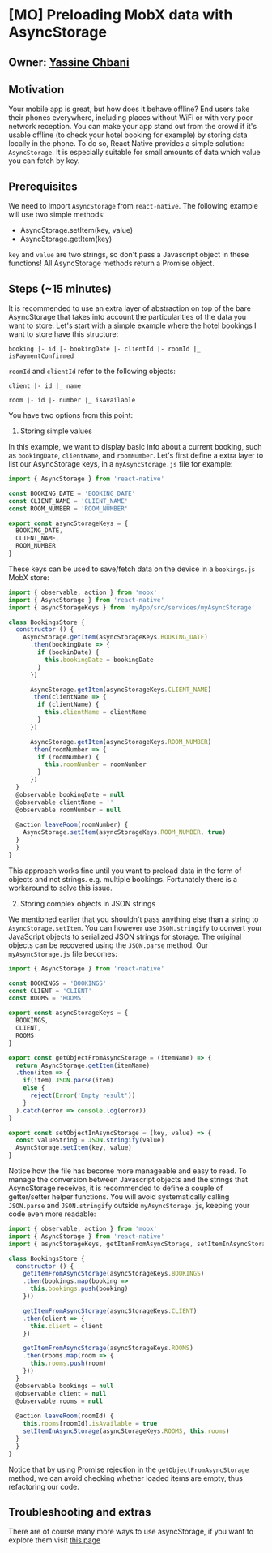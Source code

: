 # [MO] Preloading MobX data with AsyncStorage

## Owner: [Yassine Chbani](https://github.com/yassinecc)

## Motivation

Your mobile app is great, but how does it behave offline? End users take their phones everywhere, including places without WiFi or with very poor network reception. You can make your app stand out from the crowd if it's usable offline (to check your hotel booking for example) by storing data locally in the phone. To do so, React Native provides a simple solution: `AsyncStorage`. It is especially suitable for small amounts of data which value you can fetch by key.

## Prerequisites

We need to import `AsyncStorage` from `react-native`. The following example will use two simple methods:

- AsyncStorage.setItem(key, value)
- AsyncStorage.getItem(key)

`key` and `value` are two strings, so don't pass a Javascript object in these functions! All AsyncStorage methods return a Promise object.

## Steps (~15 minutes)

It is recommended to use an extra layer of abstraction on top of the bare AsyncStorage that takes into account the particularities of the data you want to store. Let's start with a simple example where the hotel bookings I want to store have this structure:

``
booking
|- id
|- bookingDate
|- clientId
|- roomId
|_ isPaymentConfirmed
``

`roomId` and `clientId` refer to the following objects:

``
client
|- id
|_ name
``

``
room
|- id
|- number
|_ isAvailable
``

You have two options from this point:

1. Storing simple values

In this example, we want to display basic info about a current booking, such as `bookingDate`, `clientName`, and `roomNumber`. Let's first define a extra layer to list our AsyncStorage keys, in a `myAsyncStorage.js` file for example:

```jsx
import { AsyncStorage } from 'react-native'

const BOOKING_DATE = 'BOOKING_DATE'
const CLIENT_NAME = 'CLIENT_NAME'
const ROOM_NUMBER = 'ROOM_NUMBER'

export const asyncStorageKeys = {
  BOOKING_DATE,
  CLIENT_NAME,
  ROOM_NUMBER
}
```

These keys can be used to save/fetch data on the device in a `bookings.js` MobX store:

```jsx
import { observable, action } from 'mobx'
import { AsyncStorage } from 'react-native'
import { asyncStorageKeys } from 'myApp/src/services/myAsyncStorage'

class BookingsStore {
  constructor () {
    AsyncStorage.getItem(asyncStorageKeys.BOOKING_DATE)
      .then(bookingDate => {
        if (bookinDate) {
          this.bookingDate = bookingDate
        }
      })

      AsyncStorage.getItem(asyncStorageKeys.CLIENT_NAME)
      .then(clientName => {
        if (clientName) {
          this.clientName = clientName
        }
      })

      AsyncStorage.getItem(asyncStorageKeys.ROOM_NUMBER)
      .then(roomNumber => {
        if (roomNumber) {
          this.roomNumber = roomNumber
        }
      })
  }
  @observable bookingDate = null
  @observable clientName = ''
  @observable roomNumber = null
  
  @action leaveRoom(roomNumber) {
    AsyncStorage.setItem(asyncStorageKeys.ROOM_NUMBER, true)
  }
  }
}
```

This approach works fine until you want to preload data in the form of objects and not strings. e.g. multiple bookings. Fortunately there is a workaround to solve this issue.

2. Storing complex objects in JSON strings

We mentioned earlier that you shouldn't pass anything else than a string to `AsyncStorage.setItem`. You can however use `JSON.stringify` to convert your JavaScript objects to serialized JSON strings for storage. The original objects can be recovered using the `JSON.parse` method. Our `myAsyncStorage.js` file becomes:

```jsx
import { AsyncStorage } from 'react-native'

const BOOKINGS = 'BOOKINGS'
const CLIENT = 'CLIENT'
const ROOMS = 'ROOMS'

export const asyncStorageKeys = {
  BOOKINGS,
  CLIENT,
  ROOMS
}

export const getObjectFromAsyncStorage = (itemName) => {
  return AsyncStorage.getItem(itemName)
  .then(item => {
    if(item) JSON.parse(item)
    else {
      reject(Error('Empty result'))
    }
  ).catch(error => console.log(error))
}

export const setObjectInAsyncStorage = (key, value) => {
  const valueString = JSON.stringify(value)
  AsyncStorage.setItem(key, value)
}
```

Notice how the file has become more manageable and easy to read. To manage the conversion between Javascript objects and the strings that AsyncStorage receives, it is recommended to define a couple of getter/setter helper functions. You will avoid systematically calling `JSON.parse` and `JSON.stringify` outside `myAsyncStorage.js`, keeping your code even more readable:

```jsx
import { observable, action } from 'mobx'
import { AsyncStorage } from 'react-native'
import { asyncStorageKeys, getItemFromAsyncStorage, setItemInAsyncStorage } from 'myApp/src/services/myAsyncStorage'

class BookingsStore {
  constructor () {
    getItemFromAsyncStorage(asyncStorageKeys.BOOKINGS)
    .then(bookings.map(booking => 
      this.bookings.push(booking)
    }))

    getItemFromAsyncStorage(asyncStorageKeys.CLIENT)
    .then(client => {
      this.client = client
    })

    getItemFromAsyncStorage(asyncStorageKeys.ROOMS)
    .then(rooms.map(room => {
      this.rooms.push(room)
    }))
  }
  @observable bookings = null
  @observable client = null
  @observable rooms = null
  
  @action leaveRoom(roomId) {
    this.rooms[roomId].isAvailable = true
    setItemInAsyncStorage(asyncStorageKeys.ROOMS, this.rooms)
  }
  }
}
```

Notice that by using Promise rejection in the `getObjectFromAsyncStorage` method, we can avoid checking whether loaded items are empty, thus refactoring our code.

## Troubleshooting and extras

There are of course many more ways to use asyncStorage, if you want to explore them visit [this page](https://facebook.github.io/react-native/docs/asyncstorage.html)
